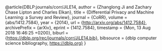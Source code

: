 @article{DBLP:journals/corr/JiLE14,
  author    = {Zhanglong Ji and
               Zachary Chase Lipton and
               Charles Elkan},
  title     = {Differential Privacy and Machine Learning: a Survey and Review},
  journal   = {CoRR},
  volume    = {abs/1412.7584},
  year      = {2014},
  url       = {http://arxiv.org/abs/1412.7584},
  archivePrefix = {arXiv},
  eprint    = {1412.7584},
  timestamp = {Mon, 13 Aug 2018 16:46:25 +0200},
  biburl    = {https://dblp.org/rec/journals/corr/JiLE14.bib},
  bibsource = {dblp computer science bibliography, https://dblp.org}
}